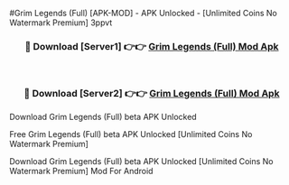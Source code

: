 #Grim Legends (Full) [APK-MOD] - APK Unlocked - [Unlimited Coins No Watermark Premium] 3ppvt



<div align="center">

<h3>🔴 Download [Server1] 👉👉 <a href="https://momento.my/?title=Grim_Legends_(Full)">Grim Legends (Full) Mod Apk</a></h3><br>

<h3>🔴 Download [Server2] 👉👉 <a href="https://momento.my/?title=Grim_Legends_(Full)">Grim Legends (Full) Mod Apk</a></h3>
</div>



Download Grim Legends (Full) beta APK Unlocked

Free Grim Legends (Full) beta APK Unlocked [Unlimited Coins No Watermark Premium]

Download Grim Legends (Full) beta APK Unlocked [Unlimited Coins No Watermark Premium] Mod For Android
